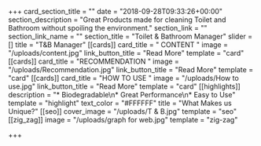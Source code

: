 +++
card_section_title = ""
date = "2018-09-28T09:33:26+00:00"
section_description = "Great Products made for cleaning Toilet and Bathroom without spoiling the environment."
section_link = ""
section_link_name = ""
section_title = "Toilet & Bathroom Manager"
slider = []
title = "T&B Manager"
[[cards]]
card_title = "                                                          CONTENT "
image = "/uploads/content.jpg"
link_button_title = "Read More"
template = "card"
[[cards]]
card_title = "RECOMMENDATION "
image = "/uploads/Recommendation.jpg"
link_button_title = "Read More"
template = "card"
[[cards]]
card_title = "HOW TO USE "
image = "/uploads/How to use.jpg"
link_button_title = "Read More"
template = "card"
[[highlights]]
description = "* Biodegradable\n* Great Performance\n* Easy to Use"
template = "highlight"
text_color = "#FFFFFF"
title = "What Makes us Unique?"
[[seo]]
cover_image = "/uploads/T & B.jpg"
template = "seo"
[[zig_zag]]
image = "/uploads/graph for web.jpg"
template = "zig-zag"

+++
